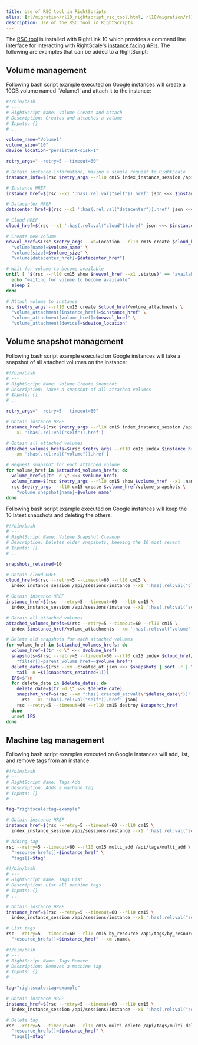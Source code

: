 ```yaml
---
title: Use of RSC tool in RightScripts
alias: [rl/migration/rl10_rightscript_rsc_tool.html, rl10/migration/rl10_rightscript_rsc_tool.html]
description: Use of the RSC tool in RightScripts.
---
```


The [RSC tool](https://github.com/rightscale/rsc/blob/master/README.md) is installed with RightLink 10 which provides a command line interface for interacting with RightScale's [instance facing APIs](https://github.com/rightscale/rsc/blob/master/README.md#instance-facing-apis). The following are examples that can be added to a RightScript:

## Volume management

Following bash script example executed on Google instances will create a 10GB volume named 'Volume1' and attach it to the instance:
```bash
#!/bin/bash
# ---
# RightScript Name: Volume Create and Attach
# Description: Creates and attaches a volume
# Inputs: {}
# ...

volume_name="Volume1"
volume_size="10"
device_location="persistent-disk-1"

retry_args="--retry=5 --timeout=60"

# Obtain instance information, making a single request to RightScale
instance_info=$(rsc $retry_args --rl10 cm15 index_instance_session /api/sessions/instance)

# Instance HREF
instance_href=$(rsc --x1 ':has(.rel:val("self")).href' json <<< $instance_info)

# Datacenter HREF
datacenter_href=$(rsc --x1 ':has(.rel:val("datacenter")).href' json <<< $instance_info)

# Cloud HREF
cloud_href=$(rsc --x1 ':has(.rel:val("cloud")).href' json <<< $instance_info)

# Create new volume
newvol_href=$(rsc $retry_args --xh=Location --rl10 cm15 create $cloud_href/volumes \
  "volume[name]=$volume_name" \
  "volume[size]=$volume_size" \
  "volume[datacenter_href]=$datacenter_href")

# Wait for volume to become available
until [ "$(rsc --rl10 cm15 show $newvol_href --x1 .status)" == "available" ]; do
  echo "waiting for volume to become available"
  sleep 2
done

# Attach volume to instance
rsc $retry_args --rl10 cm15 create $cloud_href/volume_attachments \
  "volume_attachment[instance_href]=$instance_href" \
  "volume_attachment[volume_href]=$newvol_href" \
  "volume_attachment[device]=$device_location"
```

## Volume snapshot management

Following bash script example executed on Google instances will take a snapshot of all attached volumes on the instance:

```bash
#!/bin/bash
# ---
# RightScript Name: Volume Create Snapshot
# Description: Takes a snapshot of all attached volumes
# Inputs: {}
# ...

retry_args="--retry=5 --timeout=60"

# Obtain instance HREF
instance_href=$(rsc $retry_args --rl10 cm15 index_instance_session /api/sessions/instance \
  --x1 ':has(.rel:val("self")).href')

# Obtain all attached volumes
attached_volumes_hrefs=$(rsc $retry_args --rl10 cm15 index $instance_href/volume_attachments \
  --xm ':has(.rel:val("volume")).href')

# Request snapshot for each attached volume
for volume_href in $attached_volumes_hrefs; do
  volume_href=$(tr -d \" <<< $volume_href)
  volume_name=$(rsc $retry_args --rl10 cm15 show $volume_href --x1 .name)
  rsc $retry_args --rl10 cm15 create $volume_href/volume_snapshots \
    "volume_snapshot[name]=$volume_name"
done
```

Following bash script example executed on Google instances will keep the 10 latest snapshots and deleting the others:

```bash
#!/bin/bash
# ---
# RightScript Name: Volume Snapshot Cleanup
# Description: Deletes older snapshots, keeping the 10 most recent
# Inputs: {}
# ...

snapshots_retained=10

# Obtain cloud HREF
cloud_href=$(rsc --retry=5 --timeout=60 --rl10 cm15 \
  index_instance_session /api/sessions/instance --x1 ':has(.rel:val("cloud")).href')

# Obtain instance HREF
instance_href=$(rsc --retry=5 --timeout=60 --rl10 cm15 \
  index_instance_session /api/sessions/instance --x1 ':has(.rel:val("self")).href')

# Obtain all attached volumes
attached_volumes_hrefs=$(rsc --retry=5 --timeout=60 --rl10 cm15 \
  index $instance_href/volume_attachments --xm ':has(.rel:val("volume")).href')

# Delete old snapshots for each attached volumes
for volume_href in $attached_volumes_hrefs; do
  volume_href=$(tr -d \" <<< $volume_href)
  snapshots=$(rsc --retry=5 --timeout=60 --rl10 cm15 index $cloud_href/volume_snapshots \
    "filter[]=parent_volume_href==$volume_href")
  delete_dates=$(rsc --xm .created_at json <<< $snapshots | sort -r | \
    tail -n +$((snapshots_retained+1)))
  IFS=$'\n'
  for delete_date in $delete_dates; do
    delete_date=$(tr -d \" <<< $delete_date)
    snapshot_href=$(rsc --xm ":has(.created_at:val(\"$delete_date\"))" json <<< $snapshots | \
      rsc --x1 ':has(.rel:val("self")).href' json)
    rsc --retry=5 --timeout=60 --rl10 cm15 destroy $snapshot_href
  done
  unset IFS
done
```

## Machine tag management

Following bash script examples executed on Google instances will add, list, and remove tags from an instance:

```bash
#!/bin/bash
# ---
# RightScript Name: Tags Add
# Description: Adds a machine tag
# Inputs: {}
# ...

tag="rightscale:tag=example"

# Obtain instance HREF
instance_href=$(rsc --retry=5 --timeout=60 --rl10 cm15 \
  index_instance_session /api/sessions/instance --x1 ':has(.rel:val("self")).href')

# Adding tag
rsc --retry=5 --timeout=60 --rl10 cm15 multi_add /api/tags/multi_add \
  "resource_hrefs[]=$instance_href" \
  "tags[]=$tag"
```

```bash
#!/bin/bash
# ---
# RightScript Name: Tags List
# Description: List all machine tags
# Inputs: {}
# ...

# Obtain instance HREF
instance_href=$(rsc --retry=5 --timeout=60 --rl10 cm15 \
  index_instance_session /api/sessions/instance --x1 ':has(.rel:val("self")).href')

# List tags
rsc --retry=5 --timeout=60 --rl10 cm15 by_resource /api/tags/by_resource \
  "resource_hrefs[]=$instance_href" --xm .name\
```

```bash
#!/bin/bash
# ---
# RightScript Name: Tags Remove
# Description: Removes a machine tag
# Inputs: {}
# ...

tag="rightscale:tag=example"

# Obtain instance HREF
instance_href=$(rsc --retry=5 --timeout=60 --rl10 cm15 \
  index_instance_session /api/sessions/instance --x1 ':has(.rel:val("self")).href')

# Delete tag
rsc --retry=5 --timeout=60 --rl10 cm15 multi_delete /api/tags/multi_delete \
  "resource_hrefs[]=$instance_href" \
  "tags[]=$tag"
```
